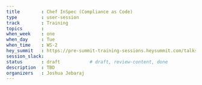 ```yaml
---
title        : Chef InSpec (Compliance as Code)
type         : user-session
track        : Training
topics       : 
when_week    : one
when_day     : Tue
when_time    : WS-2
hey_summit   : https://pre-summit-training-sessions.heysummit.com/talks/chef-inspec-compliance-as-code/
session_slack:
status       : draft           # draft, review-content, done
description  : TBD
organizers   : Joshua Jebaraj
---
```


### 
